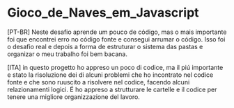 # Gioco_de_Naves_em_Javascript
[PT-BR] Neste desafio aprende um pouco de código, mas o mais importante foi que encontrei erro no código fonte e consegui arrumar o código. Isso foi o desafio real e depois a forma de estruturar o sistema das pastas e organizar o meu trabalho foi bem bacana.

[ITA] in questo progetto ho appreso un poco di codice, ma il piú importante e stato la risoluzione dei di alcuni problemi che ho incontrato nel codice fonte e che sono ruuscito a risolvere nel codice, facendo alcuni relazionamenti logici. É ho appreso a strutturare le cartelle e il codice per tenere una migliore organizzazione del lavoro.
